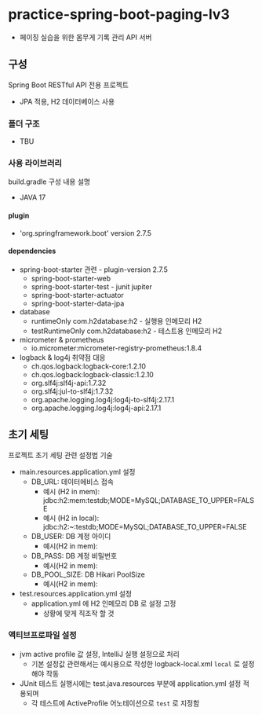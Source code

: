 # practice-spring-boot-paging-lv3
- 페이징 실습을 위한 몸무게 기록 관리 API 서버

## 구성
Spring Boot RESTful API 전용 프로젝트
+ JPA 적용, H2 데이터베이스 사용

### 폴더 구조
- TBU

### 사용 라이브러리
build.gradle 구성 내용 설명
* JAVA 17
#### plugin
* 'org.springframework.boot' version 2.7.5
#### dependencies
* spring-boot-starter 관련 - plugin-version 2.7.5
  * spring-boot-starter-web
  * spring-boot-starter-test - junit jupiter
  * spring-boot-starter-actuator
  * spring-boot-starter-data-jpa
* database
  * runtimeOnly com.h2database:h2 - 실행용 인메모리 H2
  * testRuntimeOnly com.h2database:h2 - 테스트용 인메모리 H2
* micrometer & prometheus
  * io.micrometer:micrometer-registry-prometheus:1.8.4
* logback & log4j 취약점 대응
  * ch.qos.logback:logback-core:1.2.10
  * ch.qos.logback:logback-classic:1.2.10
  * org.slf4j:slf4j-api:1.7.32
  * org.slf4j:jul-to-slf4j:1.7.32
  * org.apache.logging.log4j:log4j-to-slf4j:2.17.1
  * org.apache.logging.log4j:log4j-api:2.17.1

## 초기 세팅
프로젝트 초기 세팅 관련 설정법 기술
* main.resources.application.yml 설정
  * DB_URL: 데이터에비스 접속
    * 예시 (H2 in mem): jdbc:h2:mem:testdb;MODE=MySQL;DATABASE_TO_UPPER=FALSE
    * 예시 (H2 in local): jdbc:h2:~:testdb;MODE=MySQL;DATABASE_TO_UPPER=FALSE
  * DB_USER: DB 계정 아이디
    * 예시(H2 in mem):
  * DB_PASS: DB 계정 비밀번호
    * 예시(H2 in mem):
  * DB_POOL_SIZE: DB Hikari PoolSize
    * 예시(H2 in mem):
* test.resources.application.yml 설정
  * application.yml 에 H2 인메모리 DB 로 설정 고정
    * 상황에 맞게 직조작 할 것

### 액티브프로파일 설정
* jvm active profile 값 설정, IntelliJ 실행 설정으로 처리
  * 기본 설정값 관련해서는 예시용으로 작성한 logback-local.xml `local` 로 설정해야 작동
* JUnit 테스트 실행시에는 test.java.resources 부분에 application.yml 설정 적용되며
  * 각 테스트에 ActiveProfile 어노테이션으로 `test` 로 지정함
